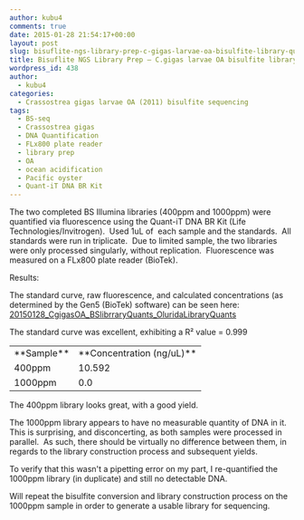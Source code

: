 ```yaml
---
author: kubu4
comments: true
date: 2015-01-28 21:54:17+00:00
layout: post
slug: bisuflite-ngs-library-prep-c-gigas-larvae-oa-bisulfite-library-quantification
title: Bisuflite NGS Library Prep – C.gigas larvae OA bisulfite library quantification
wordpress_id: 438
author:
  - kubu4
categories:
  - Crassostrea gigas larvae OA (2011) bisulfite sequencing
tags:
  - BS-seq
  - Crassostrea gigas
  - DNA Quantification
  - FLx800 plate reader
  - library prep
  - OA
  - ocean acidification
  - Pacific oyster
  - Quant-iT DNA BR Kit
---
```


The two completed BS Illumina libraries (400ppm and 1000ppm) were quantified via fluorescence using the Quant-iT DNA BR Kit (Life Technologies/Invitrogen).  Used 1uL of  each sample and the standards.  All standards were run in triplicate.  Due to limited sample, the two libraries were only processed singularly, without replication.  Fluorescence was measured on a FLx800 plate reader (BioTek).



Results:

The standard curve, raw fluorescence, and calculated concentrations (as determined by the Gen5 (BioTek) software) can be seen here: [20150128_CgigasOA_BSlibrraryQuants_OluridaLibraryQuants](httpss://docs.google.com/spreadsheets/d/1Aw37LJaitJVHMT7E66vC_ChFqGgT2UaCM9WegK5zgtw/edit?usp=sharing)

The standard curve was excellent, exhibiting a R² value = 0.999



<table >
<tbody >
<tr >

<td style="text-align: center;" >**Sample**
</td>

<td style="text-align: center;" >**Concentration (ng/uL)**
</td>
</tr>
<tr >

<td >400ppm
</td>

<td >10.592
</td>
</tr>
<tr >

<td >1000ppm
</td>

<td >0.0
</td>
</tr>
</tbody>
</table>



The 400ppm library looks great, with a good yield.

The 1000ppm library appears to have no measurable quantity of DNA in it.  This is surprising, and disconcerting, as both samples were processed in parallel.  As such, there should be virtually no difference between them, in regards to the library construction process and subsequent yields.

To verify that this wasn't a pipetting error on my part, I re-quantified the 1000ppm library (in duplicate) and still no detectable DNA.

Will repeat the bisulfite conversion and library construction process on the 1000ppm sample in order to generate a usable library for sequencing.

